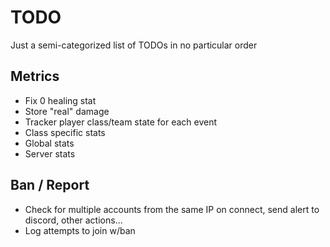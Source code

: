 # TODO

Just a semi-categorized list of TODOs in no particular order

## Metrics

- Fix 0 healing stat
- Store "real" damage
- Tracker player class/team state for each event
- Class specific stats
- Global stats
- Server stats

## Ban / Report

- Check for multiple accounts from the same IP on connect, send alert to discord, other actions...
- Log attempts to join w/ban